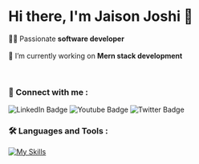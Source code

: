 # Hi there, I'm Jaison Joshi 👋


🧑‍💻 Passionate **software developer**
<br><br>
🔭 I’m currently working on **Mern stack development**

<br>



### :handshake:	 Connect with me :

<div id="badges">
  <img src="https://img.shields.io/badge/LinkedIn-blue?style=for-the-badge&logo=linkedin&logoColor=white" alt="LinkedIn Badge"/>
  <img src="https://img.shields.io/badge/YouTube-red?style=for-the-badge&logo=youtube&logoColor=white" alt="Youtube Badge"/>
  <img src="https://img.shields.io/badge/Twitter-blue?style=for-the-badge&logo=twitter&logoColor=white" alt="Twitter Badge"/>
</div>


### :hammer_and_wrench: Languages and Tools :
[![My Skills](https://skills.thijs.gg/icons?i=html,css,js,c,cpp,py,jquery,react,express,nodejs,mongodb,aws,git,electron,sass,tailwind,materialui,bootstrap,figma,ps&theme=light)](https://skills.thijs.gg)
